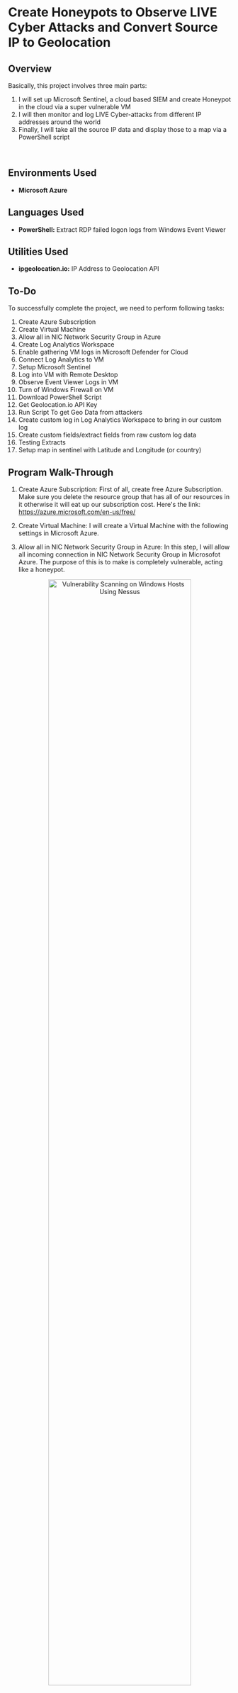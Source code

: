 <h1>Create Honeypots to Observe LIVE Cyber Attacks and Convert Source IP to Geolocation</h1>


<h2>Overview</h2>
Basically, this project involves three main parts:

1.	I will set up Microsoft Sentinel, a cloud based SIEM and create Honeypot in the cloud via a super vulnerable VM
2.	I will then monitor and log LIVE Cyber-attacks from different IP addresses around the world
3.	Finally, I will take all the source IP data and display those to a map via a PowerShell script
<br />

<h2>Environments Used </h2>

- <b>Microsoft Azure</b>
<h2>Languages Used</h2>

- <b>PowerShell:</b> Extract RDP failed logon logs from Windows Event Viewer 

<h2>Utilities Used</h2>

- <b>ipgeolocation.io:</b> IP Address to Geolocation API

<h2>To-Do</h2>

To successfully complete the project, we need to perform following tasks:

1.	Create Azure Subscription
2.	Create Virtual Machine
3.	Allow all in NIC Network Security Group in Azure
4.	Create Log Analytics Workspace
5.	Enable gathering VM logs in Microsoft Defender for Cloud
6.	Connect Log Analytics to VM
7.	Setup Microsoft Sentinel
8.	Log into VM with Remote Desktop
9.	Observe Event Viewer Logs in VM
10.	Turn of Windows Firewall on VM
11.	Download PowerShell Script
12.	Get Geolocation.io API Key
13.	Run Script To get Geo Data from attackers
14.	Create custom log in Log Analytics Workspace to bring in our custom log
15.	Create custom fields/extract fields from raw custom log data
16.	Testing Extracts
17.	Setup map in sentinel with Latitude and Longitude (or country)


<h2>Program Walk-Through</h2>

1.	Create Azure Subscription: First of all, create free Azure Subscription. Make sure you delete the resource group that has all of our resources in it otherwise it will eat up our subscription cost. Here's the link: https://azure.microsoft.com/en-us/free/
   
2.	Create Virtual Machine: I will create a Virtual Machine with the following settings in Microsoft Azure.

3.	Allow all in NIC Network Security Group in Azure: In this step, I will allow all incoming connection in NIC Network Security Group in Microsofot Azure. The purpose of this is to make is completely vulnerable, acting like a honeypot.

<p align="center">
<img src="https://i.ibb.co/TBD7zNt/1.jpg" height="80%" width="80%" alt="Vulnerability Scanning on Windows Hosts Using Nessus"/>
<br />
<br />

4.	Create Log Analytics Workspace: Now I will create a Log Analytics Workspace. The purpose of this is to ingest logs from the virtual machine to Log Analytics Workspace. I will then create custom log that contains geographic information.

<p align="center">
<img src="https://i.ibb.co/zmdqtbL/2.jpg" height="80%" width="80%" alt="Create Honeypots to Observe LIVE Cyber Attacks and Convert Source IP to Geolocation"/>
<br />
<br />

5.	Enable gathering VM logs in Microsoft Defender for Cloud: Next i will go to "Defender Plans" and "Data Collection" in Microsoft Defender for Cloud and do the following:

<p align="center">
<img src="https://i.ibb.co/wK7hbPg/3.jpg" height="80%" width="80%" alt="Create Honeypots to Observe LIVE Cyber Attacks and Convert Source IP to Geolocation"/>
<br />
<br />

<p align="center">
<img src="https://i.ibb.co/XY9Ktrv/4.jpg" height="80%" width="80%" alt="Create Honeypots to Observe LIVE Cyber Attacks and Convert Source IP to Geolocation"/>
<br />
<br />

6.	Connect Log Analytics to VM: Then connect Log Analytics to Virtual Machine which I created earlier.

<p align="center">
<img src="https://i.ibb.co/SyMr0pW/6.jpg" height="80%" width="80%" alt="Create Honeypots to Observe LIVE Cyber Attacks and Convert Source IP to Geolocation"/>
<br />
<br />

7.	Setup Microsoft Sentinel

<p align="center">
<img src="https://i.ibb.co/9T6XyDT/5.jpg" height="80%" width="80%" alt="Create Honeypots to Observe LIVE Cyber Attacks and Convert Source IP to Geolocation"/>
<br />
<br />

8.	Log into VM with Remote Desktop

<p align="center">
<img src="https://i.ibb.co/rfzqnyJ/7.jpg" height="80%" width="80%" alt="Create Honeypots to Observe LIVE Cyber Attacks and Convert Source IP to Geolocation"/>
<br />
<br />

9.	Observe Event Viewer Logs in VM

<p align="center">
<img src="https://i.ibb.co/K2JrGYw/9.jpg" height="80%" width="80%" alt="Create Honeypots to Observe LIVE Cyber Attacks and Convert Source IP to Geolocation"/>
<br />
<br />

10.	Turn off Windows Firewall on VM: Then I turned off Windows Firewall in the Virtual Machine.

11.	Download PowerShell Script: Now download the PowerShell script from the link https://github.com/joshmadakor1/Sentinel-Lab/blob/main/Custom_Security_Log_Exporter.ps1. Run the script from VM's Windows PowerShell ISE.

<p align="center">
<img src="https://i.ibb.co/7SWwC4y/11.jpg" height="80%" width="80%" alt="Create Honeypots to Observe LIVE Cyber Attacks and Convert Source IP to Geolocation"/>
<br />
<br />

12.	Get Geolocation.io API Key: However, before running the script in the previous step, we must get our own API key from https://ipgeolocation.io/

13.	Run Script To get Geo Data from attackers: As soon as someone tries to login to honeypot, the log will be saved in C:\ProgramData directory. Itried to login with incorrect password and here's the saved log:

<p align="center">
<img src="https://i.ibb.co/JrNpC4m/12.jpg" height="80%" width="80%" alt="Create Honeypots to Observe LIVE Cyber Attacks and Convert Source IP to Geolocation"/>
<br />
<br />

14.	Create custom log in Log Analytics Workspace to bring in our custom log

<p align="center">
<img src="https://i.ibb.co/fxd1GyD/15.jpg" height="80%" width="80%" alt="Create Honeypots to Observe LIVE Cyber Attacks and Convert Source IP to Geolocation"/>
<br />
<br />

15.	Create custom fields/extract fields from raw custom log data

<p align="center">
<img src="https://i.ibb.co/Z19S808/16.jpg" height="80%" width="80%" alt="Create Honeypots to Observe LIVE Cyber Attacks and Convert Source IP to Geolocation"/>
<br />
<br />

<p align="center">
<img src="https://i.ibb.co/6WKDpVC/23.jpg" height="80%" width="80%" alt="Create Honeypots to Observe LIVE Cyber Attacks and Convert Source IP to Geolocation"/>
<br />
<br />

<p align="center">
<img src="https://i.ibb.co/JxxHvfm/24.jpg" height="80%" width="80%" alt="Create Honeypots to Observe LIVE Cyber Attacks and Convert Source IP to Geolocation"/>
<br />
<br />

16.	Testing Extracts: I tested the extract with following code:

Sentinel Map Query

FAILED_RDP_WITH_GEO_CL | summarize event_count=count() by sourcehost_CF, latitude_CF, longitude_CF, country_CF, label_CF, destinationhost_CF
| where destinationhost_CF != "samplehost"
| where sourcehost_CF != ""

<p align="center">
<img src="https://i.ibb.co/1XzrMYH/25.jpg" height="80%" width="80%" alt="Create Honeypots to Observe LIVE Cyber Attacks and Convert Source IP to Geolocation"/>
<br />
<br />

<p align="center">
<img src="https://i.ibb.co/P1Qv23Y/21.jpg" height="80%" width="80%" alt="Create Honeypots to Observe LIVE Cyber Attacks and Convert Source IP to Geolocation"/>
<br />
<br />
   
17.	Setup map in sentinel with Latitude and Longitude (or country)

<p align="center">
<img src="https://i.ibb.co/CH3t5Zm/20.jpg" height="80%" width="80%" alt="Create Honeypots to Observe LIVE Cyber Attacks and Convert Source IP to Geolocation"/>
<br />
<br />

<p align="center">
<img src="https://i.ibb.co/YtNWSL8/22.jpg" height="80%" width="80%" alt="Create Honeypots to Observe LIVE Cyber Attacks and Convert Source IP to Geolocation"/>
<br />
<br />
